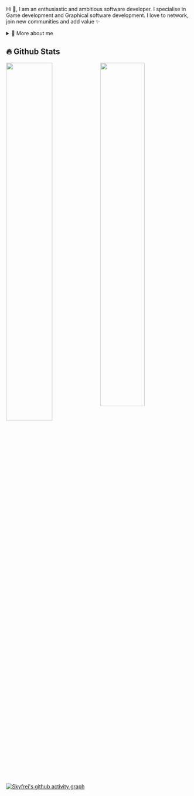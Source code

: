 <p>
  
Hi 👋, I am an enthusiastic and ambitious software developer. I specialise in Game development and Graphical software development. I love to network, join new communities and add value ✨

<div>
<details>
  <summary>🧑 More about me</summary>

- 🔭 I’m currently on a journey to build **great** things

- 🌱 I’m currently learning **everything** 🤓

- 💬 Ask me about **open source, game development, and community management**

</details>
  
</p>

## 🔥 Github Stats

  <a href="https://github.com/Skyfrei"><img width="50%" src="https://github-readme-stats.vercel.app/api?username=Skyfrei&theme=radical&title_color=ff3068?"></a>   <a href="https://github.com/Skyfrei"><img align="right" width="49%" src="http://github-readme-streak-stats.herokuapp.com/?user=Skyfrei&theme=radical&date_format=M%20j%5B%2C%20Y%5D&ring=ff3068&fire=ff3068&sideNums=ff3068"></a>




[![Skyfrei's github activity graph](https://github-readme-activity-graph.vercel.app/graph?username=Skyfrei&theme=tokyo-night)](https://github.com/Skyfrei/github-readme-activity-graph)


